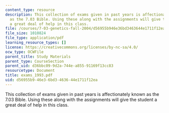 ```yaml
---
content_type: resource
description: This collection of exams given in past years is affectionately known
  as the 7.03 Bible. Using these along with the assignments will give the student
  a great deal of help in this class.
file: /courses/7-03-genetics-fall-2004/d56955b946e36bd3463644e1711f12ea_exams_1993.pdf
file_size: 1010824
file_type: application/pdf
learning_resource_types: []
license: https://creativecommons.org/licenses/by-nc-sa/4.0/
ocw_type: OCWFile
parent_title: Study Materials
parent_type: CourseSection
parent_uid: d36bbc09-9d2a-744e-a855-91169f13cc83
resourcetype: Document
title: exams_1993.pdf
uid: d56955b9-46e3-6bd3-4636-44e1711f12ea
---
```

This collection of exams given in past years is affectionately known as the 7.03 Bible. Using these along with the assignments will give the student a great deal of help in this class.